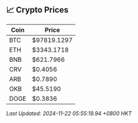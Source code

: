 ## 📈 Crypto Prices

| Coin | Price |
| ---- | ----- |
| BTC | $97819.1297 |
| ETH | $3343.1718 |
| BNB | $621.7966 |
| CRV | $0.4056 |
| ARB | $0.7890 |
| OKB | $45.5190 |
| DOGE | $0.3836 |

_Last Updated: 2024-11-22 05:55:19.94 +0800 HKT_
